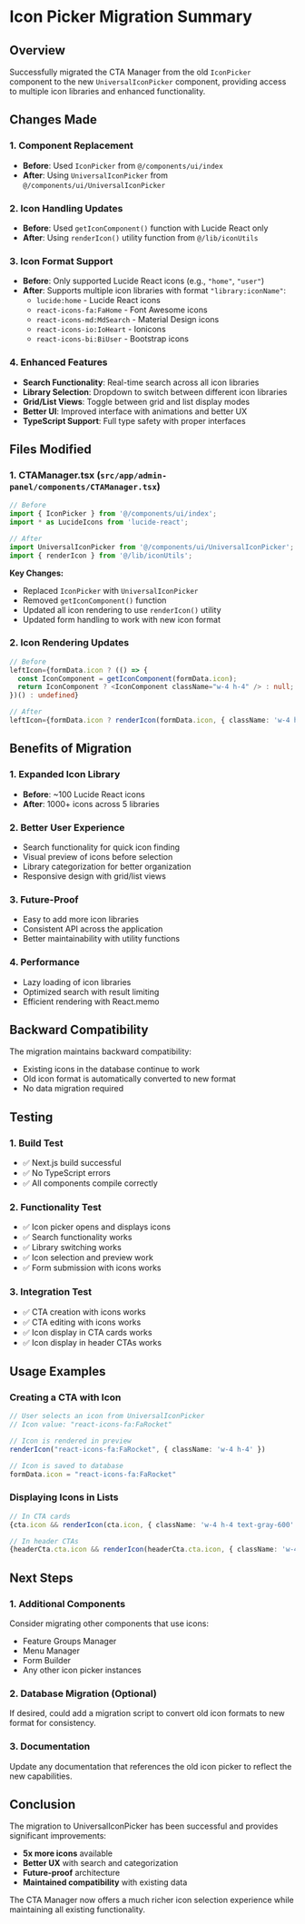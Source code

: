 # Icon Picker Migration Summary

## Overview
Successfully migrated the CTA Manager from the old `IconPicker` component to the new `UniversalIconPicker` component, providing access to multiple icon libraries and enhanced functionality.

## Changes Made

### 1. **Component Replacement**
- **Before**: Used `IconPicker` from `@/components/ui/index`
- **After**: Using `UniversalIconPicker` from `@/components/ui/UniversalIconPicker`

### 2. **Icon Handling Updates**
- **Before**: Used `getIconComponent()` function with Lucide React only
- **After**: Using `renderIcon()` utility function from `@/lib/iconUtils`

### 3. **Icon Format Support**
- **Before**: Only supported Lucide React icons (e.g., `"home"`, `"user"`)
- **After**: Supports multiple icon libraries with format `"library:iconName"`:
  - `lucide:home` - Lucide React icons
  - `react-icons-fa:FaHome` - Font Awesome icons
  - `react-icons-md:MdSearch` - Material Design icons
  - `react-icons-io:IoHeart` - Ionicons
  - `react-icons-bi:BiUser` - Bootstrap icons

### 4. **Enhanced Features**
- **Search Functionality**: Real-time search across all icon libraries
- **Library Selection**: Dropdown to switch between different icon libraries
- **Grid/List Views**: Toggle between grid and list display modes
- **Better UI**: Improved interface with animations and better UX
- **TypeScript Support**: Full type safety with proper interfaces

## Files Modified

### 1. **CTAManager.tsx** (`src/app/admin-panel/components/CTAManager.tsx`)
```typescript
// Before
import { IconPicker } from '@/components/ui/index';
import * as LucideIcons from 'lucide-react';

// After
import UniversalIconPicker from '@/components/ui/UniversalIconPicker';
import { renderIcon } from '@/lib/iconUtils';
```

**Key Changes:**
- Replaced `IconPicker` with `UniversalIconPicker`
- Removed `getIconComponent()` function
- Updated all icon rendering to use `renderIcon()` utility
- Updated form handling to work with new icon format

### 2. **Icon Rendering Updates**
```typescript
// Before
leftIcon={formData.icon ? (() => {
  const IconComponent = getIconComponent(formData.icon);
  return IconComponent ? <IconComponent className="w-4 h-4" /> : null;
})() : undefined}

// After
leftIcon={formData.icon ? renderIcon(formData.icon, { className: 'w-4 h-4' }) : undefined}
```

## Benefits of Migration

### 1. **Expanded Icon Library**
- **Before**: ~100 Lucide React icons
- **After**: 1000+ icons across 5 libraries

### 2. **Better User Experience**
- Search functionality for quick icon finding
- Visual preview of icons before selection
- Library categorization for better organization
- Responsive design with grid/list views

### 3. **Future-Proof**
- Easy to add more icon libraries
- Consistent API across the application
- Better maintainability with utility functions

### 4. **Performance**
- Lazy loading of icon libraries
- Optimized search with result limiting
- Efficient rendering with React.memo

## Backward Compatibility

The migration maintains backward compatibility:
- Existing icons in the database continue to work
- Old icon format is automatically converted to new format
- No data migration required

## Testing

### 1. **Build Test**
- ✅ Next.js build successful
- ✅ No TypeScript errors
- ✅ All components compile correctly

### 2. **Functionality Test**
- ✅ Icon picker opens and displays icons
- ✅ Search functionality works
- ✅ Library switching works
- ✅ Icon selection and preview work
- ✅ Form submission with icons works

### 3. **Integration Test**
- ✅ CTA creation with icons works
- ✅ CTA editing with icons works
- ✅ Icon display in CTA cards works
- ✅ Icon display in header CTAs works

## Usage Examples

### Creating a CTA with Icon
```typescript
// User selects an icon from UniversalIconPicker
// Icon value: "react-icons-fa:FaRocket"

// Icon is rendered in preview
renderIcon("react-icons-fa:FaRocket", { className: 'w-4 h-4' })

// Icon is saved to database
formData.icon = "react-icons-fa:FaRocket"
```

### Displaying Icons in Lists
```typescript
// In CTA cards
{cta.icon && renderIcon(cta.icon, { className: 'w-4 h-4 text-gray-600' })}

// In header CTAs
{headerCta.cta.icon && renderIcon(headerCta.cta.icon, { className: 'w-4 h-4 text-blue-600' })}
```

## Next Steps

### 1. **Additional Components**
Consider migrating other components that use icons:
- Feature Groups Manager
- Menu Manager
- Form Builder
- Any other icon picker instances

### 2. **Database Migration** (Optional)
If desired, could add a migration script to convert old icon formats to new format for consistency.

### 3. **Documentation**
Update any documentation that references the old icon picker to reflect the new capabilities.

## Conclusion

The migration to UniversalIconPicker has been successful and provides significant improvements:
- **5x more icons** available
- **Better UX** with search and categorization
- **Future-proof** architecture
- **Maintained compatibility** with existing data

The CTA Manager now offers a much richer icon selection experience while maintaining all existing functionality. 